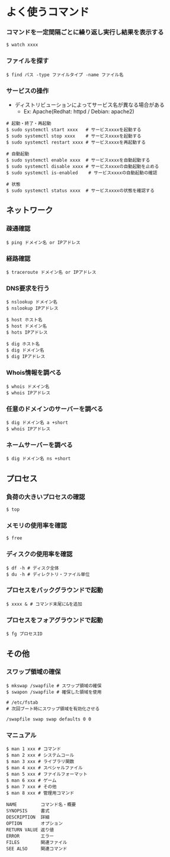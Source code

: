 # よく使うコマンド
### コマンドを一定間隔ごとに繰り返し実行し結果を表示する
```
$ watch xxxx
```

### ファイルを探す
```
$ find パス -type ファイルタイプ -name ファイル名
```

### サービスの操作
- ディストリビューションによってサービス名が異なる場合がある
  - Ex: Apache(Redhat: httpd / Debian: apache2)
```
# 起動・終了・再起動
$ sudo systemctl start xxxx   # サービスxxxxを起動する
$ sudo systemctl stop xxxx    # サービスxxxxを起動する
$ sudo systemctl restart xxxx # サービスxxxxを再起動する

# 自動起動
$ sudo systemctl enable xxxx  # サービスxxxxを自動起動する
$ sudo systemctl disable xxxx # サービスxxxxの自動起動を止める
$ sudo systemctl is-enabled    # サービスxxxxの自動起動の確認

# 状態
$ sudo systemctl status xxxx  # サービスxxxxの状態を確認する
```

## ネットワーク
### 疎通確認
```
$ ping ドメイン名 or IPアドレス
```

### 経路確認
```
$ traceroute ドメイン名 or IPアドレス
```

### DNS要求を行う
```
$ nslookup ドメイン名
$ nslookup IPアドレス

$ host ホスト名
$ host ドメイン名
$ hots IPアドレス

$ dig ホスト名
$ dig ドメイン名
$ dig IPアドレス
```

### Whois情報を調べる
```
$ whois ドメイン名
$ whois IPアドレス
```

### 任意のドメインのサーバーを調べる
```
$ dig ドメイン名 a +short
$ whois IPアドレス
```

### ネームサーバーを調べる
```
$ dig ドメイン名 ns +short
```

## プロセス
### 負荷の大きいプロセスの確認
```
$ top
```

### メモリの使用率を確認
```
$ free
```

### ディスクの使用率を確認
```
$ df -h # ディスク全体
$ du -h # ディレクトリ・ファイル単位
```

### プロセスをバックグラウンドで起動
```
$ xxxx & # コマンド末尾に&を追加
```

### プロセスをフォアグラウンドで起動
```
$ fg プロセスID
```

## その他
### スワップ領域の確保
```
$ mkswap /swapfile # スワップ領域の確保
$ swapon /swapfile # 確保した領域を使用
```

```
# /etc/fstab
# 次回ブート時にスワップ領域を有効化させる

/swapfile swap swap defaults 0 0
```

### マニュアル
```
$ man 1 xxx # コマンド
$ man 2 xxx # システムコール
$ man 3 xxx # ライブラリ関数
$ man 4 xxx # スペシャルファイル
$ man 5 xxx # ファイルフォーマット
$ man 6 xxx # ゲーム
$ man 7 xxx # その他
$ man 8 xxx # 管理用コマンド
```

```
NAME         コマンド名・概要
SYNOPSIS     書式
DESCRIPTION  詳細
OPTION       オプション
RETURN VALUE 返り値
ERROR        エラー
FILES        関連ファイル
SEE ALSO     関連コマンド
```
